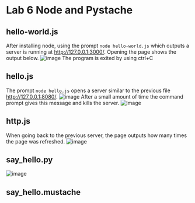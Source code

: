 # Lab 6 Node and Pystache
## hello-world.js
After installing node, using the prompt `node hello-world.js` which outputs a server is running at http://127.0.0.1:3000/. Opening the page shows the output below.
![image](https://github.com/user-attachments/assets/f7f15a02-8242-46a5-a3da-0feb8543d964)
The program is exited by using ctrl+C
## hello.js
The prompt `node hello.js` opens a server similar to the previous file http://127.0.0.1:8080/.
![image](https://github.com/user-attachments/assets/88ae86ad-7248-41b0-8b9e-09d7a820323d)
After a small amount of time the command prompt gives this message and kills the server.
![image](https://github.com/user-attachments/assets/2a098f65-b1a6-4129-992a-df9897988678)
## http.js
When going back to the previous server, the page outputs how many times the page was refreshed.
![image](https://github.com/user-attachments/assets/fd8f842b-d863-40ea-998f-069f3733b39f)
## say_hello.py
![image](https://github.com/user-attachments/assets/ba07498d-91e2-4999-a242-5b6f7ff6638e)
## say_hello.mustache
